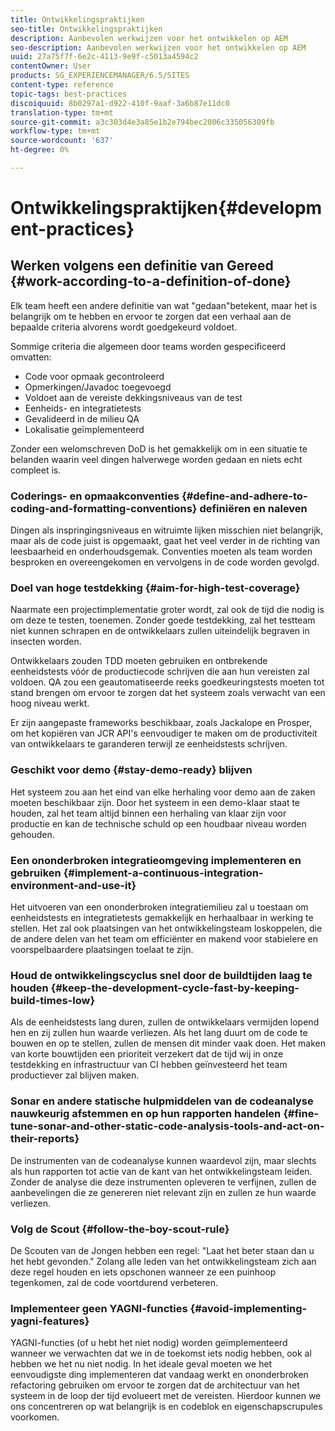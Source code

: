 ```yaml
---
title: Ontwikkelingspraktijken
seo-title: Ontwikkelingspraktijken
description: Aanbevolen werkwijzen voor het ontwikkelen op AEM
seo-description: Aanbevolen werkwijzen voor het ontwikkelen op AEM
uuid: 27a75f7f-6e2c-4113-9e9f-c5013a4594c2
contentOwner: User
products: SG_EXPERIENCEMANAGER/6.5/SITES
content-type: reference
topic-tags: best-practices
discoiquuid: 8b0297a1-d922-410f-9aaf-3a6b87e11dc0
translation-type: tm+mt
source-git-commit: a3c303d4e3a85e1b2e794bec2006c335056309fb
workflow-type: tm+mt
source-wordcount: '637'
ht-degree: 0%

---
```



# Ontwikkelingspraktijken{#development-practices}

## Werken volgens een definitie van Gereed {#work-according-to-a-definition-of-done}

Elk team heeft een andere definitie van wat &quot;gedaan&quot;betekent, maar het is belangrijk om te hebben en ervoor te zorgen dat een verhaal aan de bepaalde criteria alvorens wordt goedgekeurd voldoet.

Sommige criteria die algemeen door teams worden gespecificeerd omvatten:

* Code voor opmaak gecontroleerd
* Opmerkingen/Javadoc toegevoegd
* Voldoet aan de vereiste dekkingsniveaus van de test
* Eenheids- en integratietests
* Gevalideerd in de milieu QA
* Lokalisatie geïmplementeerd

Zonder een welomschreven DoD is het gemakkelijk om in een situatie te belanden waarin veel dingen halverwege worden gedaan en niets echt compleet is.

### Coderings- en opmaakconventies {#define-and-adhere-to-coding-and-formatting-conventions} definiëren en naleven

Dingen als inspringingsniveaus en witruimte lijken misschien niet belangrijk, maar als de code juist is opgemaakt, gaat het veel verder in de richting van leesbaarheid en onderhoudsgemak. Conventies moeten als team worden besproken en overeengekomen en vervolgens in de code worden gevolgd.

### Doel van hoge testdekking {#aim-for-high-test-coverage}

Naarmate een projectimplementatie groter wordt, zal ook de tijd die nodig is om deze te testen, toenemen. Zonder goede testdekking, zal het testteam niet kunnen schrapen en de ontwikkelaars zullen uiteindelijk begraven in insecten worden.

Ontwikkelaars zouden TDD moeten gebruiken en ontbrekende eenheidstests vóór de productiecode schrijven die aan hun vereisten zal voldoen. QA zou een geautomatiseerde reeks goedkeuringstests moeten tot stand brengen om ervoor te zorgen dat het systeem zoals verwacht van een hoog niveau werkt.

Er zijn aangepaste frameworks beschikbaar, zoals Jackalope en Prosper, om het kopiëren van JCR API&#39;s eenvoudiger te maken om de productiviteit van ontwikkelaars te garanderen terwijl ze eenheidstests schrijven.

### Geschikt voor demo {#stay-demo-ready} blijven

Het systeem zou aan het eind van elke herhaling voor demo aan de zaken moeten beschikbaar zijn. Door het systeem in een demo-klaar staat te houden, zal het team altijd binnen een herhaling van klaar zijn voor productie en kan de technische schuld op een houdbaar niveau worden gehouden.

### Een ononderbroken integratieomgeving implementeren en gebruiken {#implement-a-continuous-integration-environment-and-use-it}

Het uitvoeren van een ononderbroken integratiemilieu zal u toestaan om eenheidstests en integratietests gemakkelijk en herhaalbaar in werking te stellen. Het zal ook plaatsingen van het ontwikkelingsteam loskoppelen, die de andere delen van het team om efficiënter en makend voor stabielere en voorspelbaardere plaatsingen toelaat te zijn.

### Houd de ontwikkelingscyclus snel door de buildtijden laag te houden {#keep-the-development-cycle-fast-by-keeping-build-times-low}

Als de eenheidstests lang duren, zullen de ontwikkelaars vermijden lopend hen en zij zullen hun waarde verliezen. Als het lang duurt om de code te bouwen en op te stellen, zullen de mensen dit minder vaak doen. Het maken van korte bouwtijden een prioriteit verzekert dat de tijd wij in onze testdekking en infrastructuur van CI hebben geïnvesteerd het team productiever zal blijven maken.

### Sonar en andere statische hulpmiddelen van de codeanalyse nauwkeurig afstemmen en op hun rapporten handelen {#fine-tune-sonar-and-other-static-code-analysis-tools-and-act-on-their-reports}

De instrumenten van de codeanalyse kunnen waardevol zijn, maar slechts als hun rapporten tot actie van de kant van het ontwikkelingsteam leiden. Zonder de analyse die deze instrumenten opleveren te verfijnen, zullen de aanbevelingen die ze genereren niet relevant zijn en zullen ze hun waarde verliezen.

### Volg de Scout {#follow-the-boy-scout-rule}

De Scouten van de Jongen hebben een regel: &quot;Laat het beter staan dan u het hebt gevonden.&quot; Zolang alle leden van het ontwikkelingsteam zich aan deze regel houden en iets opschonen wanneer ze een puinhoop tegenkomen, zal de code voortdurend verbeteren.

### Implementeer geen YAGNI-functies {#avoid-implementing-yagni-features}

YAGNI-functies (of u hebt het niet nodig) worden geïmplementeerd wanneer we verwachten dat we in de toekomst iets nodig hebben, ook al hebben we het nu niet nodig. In het ideale geval moeten we het eenvoudigste ding implementeren dat vandaag werkt en ononderbroken refactoring gebruiken om ervoor te zorgen dat de architectuur van het systeem in de loop der tijd evolueert met de vereisten. Hierdoor kunnen we ons concentreren op wat belangrijk is en codeblok en eigenschapscrupules voorkomen.
